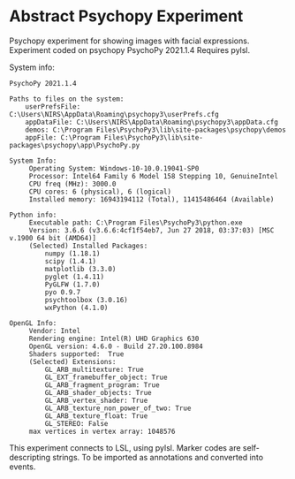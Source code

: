 # Abstract Psychopy Experiment

Psychopy experiment for showing images with facial expressions.
Experiment coded on psychopy PsychoPy 2021.1.4
Requires pylsl.

System info:
```
PsychoPy 2021.1.4

Paths to files on the system:
    userPrefsFile: C:\Users\NIRS\AppData\Roaming\psychopy3\userPrefs.cfg
    appDataFile: C:\Users\NIRS\AppData\Roaming\psychopy3\appData.cfg
    demos: C:\Program Files\PsychoPy3\lib\site-packages\psychopy\demos
    appFile: C:\Program Files\PsychoPy3\lib\site-packages\psychopy\app\PsychoPy.py

System Info:
     Operating System: Windows-10-10.0.19041-SP0
     Processor: Intel64 Family 6 Model 158 Stepping 10, GenuineIntel
     CPU freq (MHz): 3000.0
     CPU cores: 6 (physical), 6 (logical)
     Installed memory: 16943194112 (Total), 11415486464 (Available)

Python info:
     Executable path: C:\Program Files\PsychoPy3\python.exe
     Version: 3.6.6 (v3.6.6:4cf1f54eb7, Jun 27 2018, 03:37:03) [MSC v.1900 64 bit (AMD64)]
     (Selected) Installed Packages:
         numpy (1.18.1)
         scipy (1.4.1)
         matplotlib (3.3.0)
         pyglet (1.4.11)
         PyGLFW (1.7.0)
         pyo 0.9.7
         psychtoolbox (3.0.16)
         wxPython (4.1.0)

OpenGL Info:
     Vendor: Intel
     Rendering engine: Intel(R) UHD Graphics 630
     OpenGL version: 4.6.0 - Build 27.20.100.8984
     Shaders supported:  True
     (Selected) Extensions:
         GL_ARB_multitexture: True
         GL_EXT_framebuffer_object: True
         GL_ARB_fragment_program: True
         GL_ARB_shader_objects: True
         GL_ARB_vertex_shader: True
         GL_ARB_texture_non_power_of_two: True
         GL_ARB_texture_float: True
         GL_STEREO: False
     max vertices in vertex array: 1048576
```


This experiment connects to LSL, using pylsl.
Marker codes are self-descripting strings. To be imported as annotations and converted into events.
